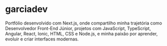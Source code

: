 # garciadev
Portfólio desenvolvido com Next.js, onde compartilho minha trajetória como Desenvolvedor Front-End Júnior, projetos com JavaScript, TypeScript, Angular, React, Ionic, HTML, CSS e Node.js, e minha paixão por aprender, evoluir e criar interfaces modernas.
